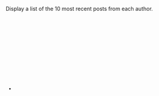 Display a list of the 10 most recent posts from each author.

<pre>
<mt:Authors>
    <h1><mt:AuthorName></h1>
    <mt:SetVarBlock name="author"><mt:AuthorName></mt:SetVarBlock>
    <ul>
        <mt:Entries author="$author" lastn="10">
        <li><a href="mt:Permalink"><mt:EntryTitle></a></li>
        </mt:Entries>
    </ul>
</mt:Authors>
</pre>
